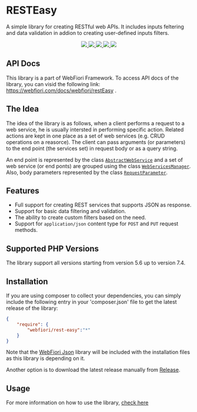 # RESTEasy
A simple library for creating RESTful web APIs. 
It includes inputs feltering and data validation in addion to creating user-defined inputs filters.

<p align="center">
  <a href="https://travis-ci.com/github/WebFiori/restEasy">
    <img src="https://travis-ci.com/WebFiori/restEasy.svg?branch=master">
  </a>
  <a href="https://codecov.io/gh/WebFiori/restEasy">
    <img src="https://codecov.io/gh/WebFiori/restEasy/branch/master/graph/badge.svg" />
  </a>
  <a href="https://sonarcloud.io/dashboard?id=WebFiori_restEasy">
      <img src="https://sonarcloud.io/api/project_badges/measure?project=WebFiori_restEasy&metric=alert_status" />
  </a>
  <a href="https://github.com/WebFiori/restEasy/releases">
      <img src="https://img.shields.io/github/release/WebFiori/restEasy.svg?label=latest" />
  </a>
  <a href="https://packagist.org/packages/webfiori/rest-easy">
      <img src="https://img.shields.io/packagist/dt/webfiori/reast-easy?color=light-green">
  </a>
</p>

## API Docs
This library is a part of <a>WebFiori Framework</a>. To access API docs of the library, you can visid the following link: https://webfiori.com/docs/webfiori/restEasy .

## The Idea
The idea of the library is as follows, when a client performs a request to a web service, he is usually intersted in performing specific action. Related actions are kept in one place as a set of web services (e.g. CRUD operations on a reasorce). The client can pass arguments (or parameters) to the end point (the services set) in request body or as a query string.

An end point is represented by the class [`AbstractWebService`](https://webfiori.com/docs/webfiori/restEasy/AbstractWebService) and a set of web service (or end ponts) are grouped using the class [`WebServicesManager`](https://webfiori.com/docs/webfiori/restEasy/WebServicesManager). Also, body parameters represented by the class [`RequestParameter`](https://webfiori.com/docs/webfiori/restEasy/RequestParameter).

## Features
* Full support for creating REST services that supports JSON as response.
* Support for basic data filtering and validation.
* The ability to create custom filters based on the need.
* Support for `application/json` content type for `POST` and `PUT` request methods.

## Supported PHP Versions
The library support all versions starting from version 5.6 up to version 7.4.

## Installation
If you are using composer to collect your dependencies, you can simply include the following entry in your 'composer.json' file to get the latest release of the library:

``` json
{
    "require": {
        "webfiori/rest-easy":"*"
    }
}
```
Note that the <a href="https://github.com/usernane/jsonx">WebFiori Json</a> library will be included with the installation files as this library is depending on it. 

Another option is to download the latest release manually from <a href="https://github.com/usernane/restEasy/releases">Release</a>.

## Usage
For more information on how to use the library, [check here](https://github.com/usernane/wf-docs/blob/master/web-services.md)
